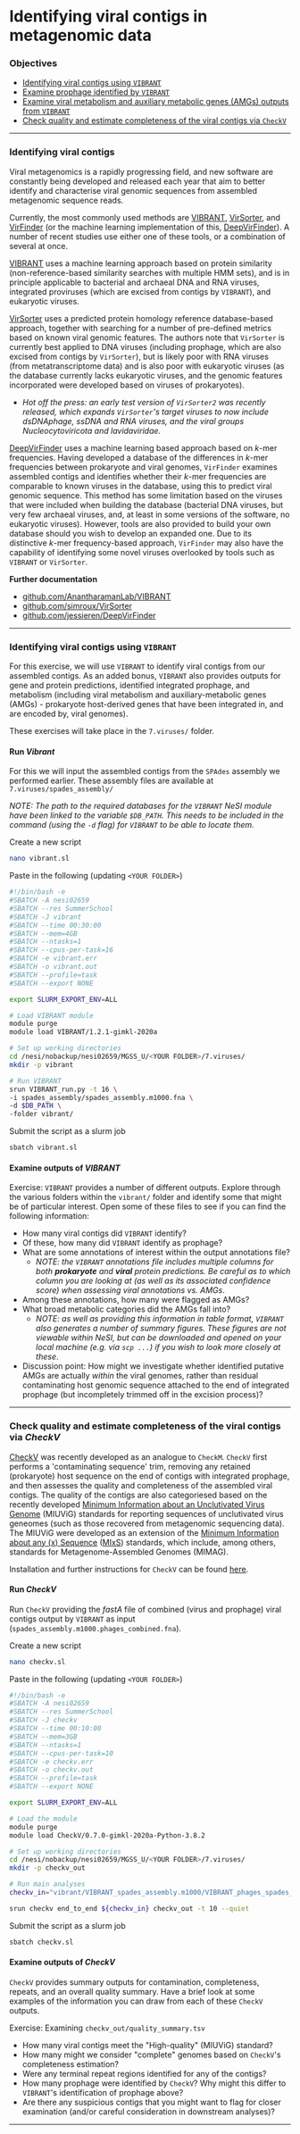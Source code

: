 # Identifying viral contigs in metagenomic data

### Objectives

* [Identifying viral contigs using `VIBRANT`](#identifying-viral-contigs-using-vibrant)
* [Examine prophage identified by `VIBRANT`](#examine-outputs-of-vibrant)
* [Examine viral metabolism and auxiliary metabolic genes (AMGs) outputs from `VIBRANT`](#examine-outputs-of-vibrant)
* [Check quality and estimate completeness of the viral contigs via `CheckV`](#check-quality-and-estimate-completeness-of-the-viral-contigs-via-checkv)

---

### Identifying viral contigs

Viral metagenomics is a rapidly progressing field, and new software are constantly being developed and released each year that aim to better identify and characterise viral genomic sequences from assembled metagenomic sequence reads. 

Currently, the most commonly used methods are [VIBRANT](https://microbiomejournal.biomedcentral.com/articles/10.1186/s40168-020-00867-0), [VirSorter](https://peerj.com/articles/985/), and [VirFinder](https://link.springer.com/epdf/10.1186/s40168-017-0283-5?author_access_token=YQgkTWibFIFPtRICkTjZF2_BpE1tBhCbnbw3BuzI2RMCpVMGldKV8DA9scozc7Z-db3ufPFz9-pswHsYVHyEsCrziBuECllLPOgZ6ANHsMeKF5KejrdDKdeASyDkxB5wfFDq523QSd01cnqxCLqCiQ%3D%3D) (or the machine learning implementation of this, [DeepVirFinder](https://github.com/jessieren/DeepVirFinder)). A number of recent studies use either one of these tools, or a combination of several at once.

[VIBRANT](https://microbiomejournal.biomedcentral.com/articles/10.1186/s40168-020-00867-0) uses a machine learning approach based on protein similarity (non-reference-based similarity searches with multiple HMM sets), and is in principle applicable to bacterial and archaeal DNA and RNA viruses, integrated proviruses (which are excised from contigs by `VIBRANT`), and eukaryotic viruses. 

[VirSorter](https://peerj.com/articles/985/) uses a predicted protein homology reference database-based approach, together with searching for a number of pre-defined metrics based on known viral genomic features. The authors note that `VirSorter` is currently best applied to DNA viruses (including prophage, which are also excised from contigs by `VirSorter`), but is likely poor with RNA viruses (from metatranscriptome data) and is also poor with eukaryotic viruses (as the database currently lacks eukaryotic viruses, and the genomic features incorporated were developed based on viruses of prokaryotes). 

* *Hot off the press: an early test version of `VirSorter2` was recently released, which expands `VirSorter`'s target viruses to now include dsDNAphage, ssDNA and RNA viruses, and the viral groups Nucleocytoviricota and lavidaviridae.* 

[DeepVirFinder](https://github.com/jessieren/DeepVirFinder) uses a machine learning based approach based on *k*-mer frequencies. Having developed a database of the differences in *k*-mer frequencies between prokaryote and viral genomes, `VirFinder` examines assembled contigs and identifies whether their *k*-mer frequencies are comparable to known viruses in the database, using this to predict viral genomic sequence. This method has some limitation based on the viruses that were included when building the database (bacterial DNA viruses, but very few archaeal viruses, and, at least in some versions of the software, no eukaryotic viruses). However, tools are also provided to build your own database should you wish to develop an expanded one. Due to its distinctive *k*-mer frequency-based approach, `VirFinder` may also have the capability of identifying some novel viruses overlooked by tools such as `VIBRANT` or `VirSorter`.

**Further documentation**

* [github.com/AnantharamanLab/VIBRANT](https://github.com/AnantharamanLab/VIBRANT)
* [github.com/simroux/VirSorter](https://github.com/simroux/VirSorter)
* [github.com/jessieren/DeepVirFinder](https://github.com/jessieren/DeepVirFinder)

---

### Identifying viral contigs using `VIBRANT`

For this exercise, we will use `VIBRANT` to identify viral contigs from our assembled contigs. As an added bonus, `VIBRANT` also provides outputs for gene and protein predictions, identified integrated prophage, and metabolism (including viral metabolism and auxiliary-metabolic genes (AMGs) - prokaryote host-derived genes that have been integrated in, and are encoded by, viral genomes). 

These exercises will take place in the `7.viruses/` folder.

#### Run *Vibrant*

For this we will input the assembled contigs from the `SPAdes` assembly we performed earlier. These assembly files are available at `7.viruses/spades_assembly/`

*NOTE: The path to the required databases for the `VIBRANT` NeSI module have been linked to the variable `$DB_PATH`. This needs to be included in the command (using the `-d` flag) for `VIBRANT` to be able to locate them.*

Create a new script

```bash
nano vibrant.sl
```

Paste in the following (updating `<YOUR FOLDER>`)

```bash
#!/bin/bash -e
#SBATCH -A nesi02659
#SBATCH --res SummerSchool
#SBATCH -J vibrant
#SBATCH --time 00:30:00
#SBATCH --mem=4GB
#SBATCH --ntasks=1
#SBATCH --cpus-per-task=16
#SBATCH -e vibrant.err
#SBATCH -o vibrant.out
#SBATCH --profile=task
#SBATCH --export NONE

export SLURM_EXPORT_ENV=ALL

# Load VIBRANT module
module purge
module load VIBRANT/1.2.1-gimkl-2020a

# Set up working directories
cd /nesi/nobackup/nesi02659/MGSS_U/<YOUR FOLDER>/7.viruses/
mkdir -p vibrant

# Run VIBRANT
srun VIBRANT_run.py -t 16 \
-i spades_assembly/spades_assembly.m1000.fna \
-d $DB_PATH \
-folder vibrant/
```

Submit the script as a slurm job

```bash
sbatch vibrant.sl
```

#### Examine outputs of *VIBRANT*

Exercise: `VIBRANT` provides a number of different outputs. Explore through the various folders within the `vibrant/` folder and identify some that might be of particular interest. Open some of these files to see if you can find the following information:

* How many viral contigs did `VIBRANT` identify?
* Of these, how many did `VIBRANT` identify as prophage?
* What are some annotations of interest within the output annotations file? 
  * *NOTE: the `VIBRANT` annotations file includes multiple columns for both **prokaryote** and **viral** protein predictions. Be careful as to which column you are looking at (as well as its associated confidence score) when assessing viral annotations vs. AMGs*.
* Among these annotations, how many were flagged as AMGs?
* What broad metabolic categories did the AMGs fall into? 
  * *NOTE: as well as providing this information in table format, `VIBRANT` also generates a number of summary figures. These figures are not viewable within NeSI, but can be downloaded and opened on your local machine (e.g. via `scp ...`) if you wish to look more closely at these*.
* Discussion point: How might we investigate whether identified putative AMGs are actually *within* the viral genomes, rather than residual contaminating host genomic sequence attached to the end of integrated prophage (but incompletely trimmed off in the excision process)?

---

### Check quality and estimate completeness of the viral contigs via *CheckV*

[CheckV](https://www.biorxiv.org/content/10.1101/2020.05.06.081778v1.abstract) was recently developed as an analogue to `CheckM`. `CheckV` first performs a 'contaminating sequence' trim, removing any retained (prokaryote) host sequence on the end of contigs with integrated prophage, and then assesses the quality and completeness of the assembled viral contigs. The quality of the contigs are also categoriesed based on the recently developed [Minimum Information about an Unclutivated Virus Genome](https://www.nature.com/articles/nbt.4306) (MIUViG) standards for reporting sequences of unclutivated virus geneomes (such as those recovered from metagenomic sequencing data). The MIUViG were developed as an extension of the [Minimum Information about any (x) Sequence](https://www.nature.com/articles/nbt.1823) ([MIxS](https://gensc.org/mixs/)) standards, which include, among others, standards for Metagenome-Assembled Genomes (MIMAG).

Installation and further instructions for `CheckV` can be found [here](https://bitbucket.org/berkeleylab/checkv/src/master/).

#### Run *CheckV*

Run `CheckV` providing the *fastA* file of combined (virus and prophage) viral contigs output by `VIBRANT` as input (`spades_assembly.m1000.phages_combined.fna`).

Create a new script

```bash
nano checkv.sl
```

Paste in the following (updating `<YOUR FOLDER>`)

```bash
#!/bin/bash -e
#SBATCH -A nesi02659
#SBATCH --res SummerSchool
#SBATCH -J checkv
#SBATCH --time 00:10:00
#SBATCH --mem=3GB
#SBATCH --ntasks=1
#SBATCH --cpus-per-task=10
#SBATCH -e checkv.err
#SBATCH -o checkv.out
#SBATCH --profile=task
#SBATCH --export NONE

export SLURM_EXPORT_ENV=ALL

# Load the module
module purge
module load CheckV/0.7.0-gimkl-2020a-Python-3.8.2

# Set up working directories
cd /nesi/nobackup/nesi02659/MGSS_U/<YOUR FOLDER>/7.viruses/
mkdir -p checkv_out

# Run main analyses 
checkv_in="vibrant/VIBRANT_spades_assembly.m1000/VIBRANT_phages_spades_assembly.m1000/spades_assembly.m1000.phages_combined.fna"

srun checkv end_to_end ${checkv_in} checkv_out -t 10 --quiet
```

Submit the script as a slurm job

```bash
sbatch checkv.sl
```

#### Examine outputs of *CheckV*

`CheckV` provides summary outputs for contamination, completeness, repeats, and an overall quality summary. Have a brief look at some examples of the information you can draw from each of these `CheckV` outputs. 

Exercise: Examining `checkv_out/quality_summary.tsv`

* How many viral contigs meet the "High-quality" (MIUViG) standard?
* How many might we consider "complete" genomes based on `CheckV`'s completeness estimation?
* Were any terminal repeat regions identified for any of the contigs?
* How many prophage were identified by `CheckV`? Why might this differ to `VIBRANT`'s identification of prophage above?
* Are there any suspicious contigs that you might want to flag for closer examination (and/or careful consideration in downstream analyses)?

---
